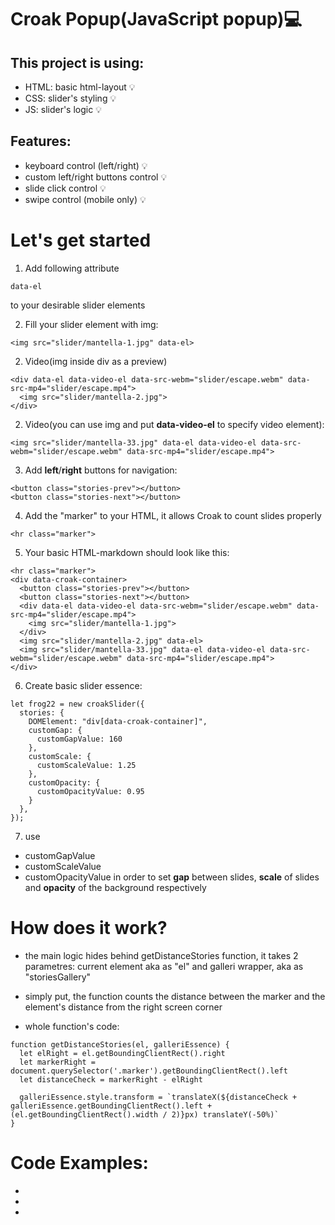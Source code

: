 # Croak Popup(JavaScript popup)💻

## This project is using:
- HTML: basic html-layout 💡
- CSS: slider's styling 💡
- JS: slider's logic 💡

## Features:
- keyboard control (left/right) 💡
- custom left/right buttons control 💡
- slide click control 💡
- swipe control (mobile only) 💡

# Let's get started

1. Add following attribute
```
data-el
```
to your desirable slider elements

2. Fill your slider element with img:
```
<img src="slider/mantella-1.jpg" data-el>
```
2. Video(img inside div as a preview)
```
<div data-el data-video-el data-src-webm="slider/escape.webm" data-src-mp4="slider/escape.mp4">
  <img src="slider/mantella-2.jpg">
</div>
```
2. Video(you can use img and put **data-video-el** to specify video element):
```
<img src="slider/mantella-33.jpg" data-el data-video-el data-src-webm="slider/escape.webm" data-src-mp4="slider/escape.mp4">
```
3. Add **left**/**right** buttons for navigation:
```
<button class="stories-prev"></button>
<button class="stories-next"></button>
```
4. Add the "marker" to your HTML, it allows Croak to count slides properly
```
<hr class="marker">
```

5. Your basic HTML-markdown should look like this:
```
<hr class="marker">
<div data-croak-container>
  <button class="stories-prev"></button>
  <button class="stories-next"></button>
  <div data-el data-video-el data-src-webm="slider/escape.webm" data-src-mp4="slider/escape.mp4">
    <img src="slider/mantella-1.jpg">
  </div>
  <img src="slider/mantella-2.jpg" data-el>
  <img src="slider/mantella-33.jpg" data-el data-video-el data-src-webm="slider/escape.webm" data-src-mp4="slider/escape.mp4">
</div>
```

6. Create basic slider essence:
```
let frog22 = new croakSlider({
  stories: {
    DOMElement: "div[data-croak-container]",
    customGap: {
      customGapValue: 160
    },
    customScale: {
      customScaleValue: 1.25
    },
    customOpacity: {
      customOpacityValue: 0.95
    }
  },
});
```

7. use 
- customGapValue
- customScaleValue
- customOpacityValue 
in order to set **gap** between slides, **scale** of slides and **opacity** of the background respectively

# How does it work?

- the main logic hides behind getDistanceStories function, it takes 2 parametres: current element aka as "el"
and galleri wrapper, aka as "storiesGallery"
- simply put, the function counts the distance between the marker and the element's distance from the right screen corner

- whole function's code: 
```
function getDistanceStories(el, galleriEssence) {
  let elRight = el.getBoundingClientRect().right
  let markerRight = document.querySelector('.marker').getBoundingClientRect().left
  let distanceCheck = markerRight - elRight

  galleriEssence.style.transform = `translateX(${distanceCheck + galleriEssence.getBoundingClientRect().left + (el.getBoundingClientRect().width / 2)}px) translateY(-50%)`
}
```
# Code Examples:

- 
- 
- 
